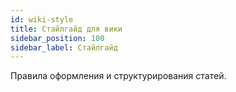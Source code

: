 ```yaml
---
id: wiki-style
title: Стайлгайд для вики
sidebar_position: 100
sidebar_label: Стайлгайд
---
```

Правила оформления и структурирования статей.
